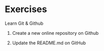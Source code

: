 # Exercises

Learn Git & Github

1. Create a new online repository on Github

2. Update the README.md on GitHub
